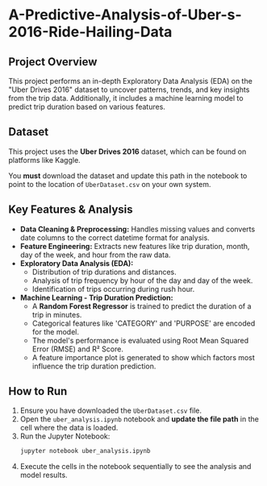 # A-Predictive-Analysis-of-Uber-s-2016-Ride-Hailing-Data


## Project Overview

This project performs an in-depth Exploratory Data Analysis (EDA) on the "Uber Drives 2016" dataset to uncover patterns, trends, and key insights from the trip data. Additionally, it includes a machine learning model to predict trip duration based on various features.

## Dataset

This project uses the **Uber Drives 2016** dataset, which can be found on platforms like Kaggle.

You **must** download the dataset and update this path in the notebook to point to the location of `UberDataset.csv` on your own system.

## Key Features & Analysis

-   **Data Cleaning & Preprocessing:** Handles missing values and converts date columns to the correct datetime format for analysis.
-   **Feature Engineering:** Extracts new features like trip duration, month, day of the week, and hour from the raw data.
-   **Exploratory Data Analysis (EDA):**
    -   Distribution of trip durations and distances.
    -   Analysis of trip frequency by hour of the day and day of the week.
    -   Identification of trips occurring during rush hour.
-   **Machine Learning - Trip Duration Prediction:**
    -   A **Random Forest Regressor** is trained to predict the duration of a trip in minutes.
    -   Categorical features like 'CATEGORY' and 'PURPOSE' are encoded for the model.
    -   The model's performance is evaluated using Root Mean Squared Error (RMSE) and R² Score.
    -   A feature importance plot is generated to show which factors most influence the trip duration prediction.


## How to Run

1.  Ensure you have downloaded the `UberDataset.csv` file.
2.  Open the `uber_analysis.ipynb` notebook and **update the file path** in the cell where the data is loaded.
3.  Run the Jupyter Notebook:
    ```bash
    jupyter notebook uber_analysis.ipynb
    ```
4.  Execute the cells in the notebook sequentially to see the analysis and model results.
